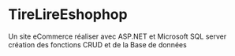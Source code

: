 # TireLireEshophop
Un site eCommerce réaliser avec ASP.NET et Microsoft SQL server  
création des fonctions CRUD et de la Base de données
